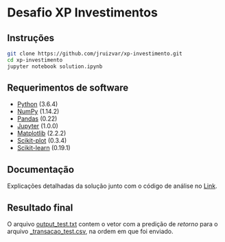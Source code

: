 # Desafio XP Investimentos

## Instruções

```bash
git clone https://github.com/jruizvar/xp-investimento.git
cd xp-investimento
jupyter notebook solution.ipynb
```

## Requerimentos de software

- [Python](https://www.python.org) (3.6.4)
- [NumPy](http://www.numpy.org) (1.14.2)
- [Pandas](https://pandas.pydata.org) (0.22)
- [Jupyter](http://jupyter.org) (1.0.0)
- [Matplotlib](https://matplotlib.org) (2.2.2)
- [Scikit-plot](https://github.com/reiinakano/scikit-plot) (0.3.4)
- [Scikit-learn](http://scikit-learn.org) (0.19.1)

## Documentação

Explicações detalhadas da solução junto com o código de análise no [Link](solution.ipynb).

## Resultado final

O arquivo [output_test.txt](output_test.txt) contem o vetor com a predição de _retorno_ para o arquivo [_transacao_test.csv](https://s3.amazonaws.com/xpiml-misc/desafio/_transacao_test.csv), na ordem em que foi enviado.
